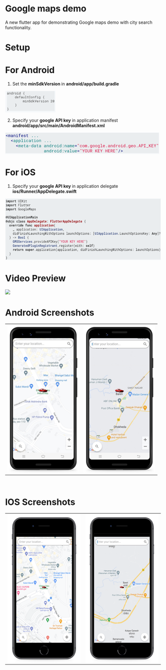 # Google maps demo
A new flutter app for demonstrating Google maps demo with city search functionality.

# Setup
 # For Android 
 1. Set the <b> minSdkVersion </b> in <b> android/app/build.gradle </b>

  <img src="https://github.com/MarvelApps-Flutter/google_maps_demo/blob/master/screenshots/android/build_gradle.png" height="70px">

 2. Specify your <b> google API key </b> in application manifest <b> android/app/src/main/AndroidManifest.xml </b>

  <img src="https://github.com/MarvelApps-Flutter/google_maps_demo/blob/master/screenshots/android/android_manifest.png" height="70px">

 # For iOS

 1. Specify your <b> google API key </b> in application delegate <b> ios/Runner/AppDelegate.swift </b>

  <img src="https://github.com/MarvelApps-Flutter/google_maps_demo/blob/master/screenshots/ios/appdelegate.png" height="200px">

# Video Preview
<img src="https://github.com/MarvelApps-Flutter/google_maps_demo/blob/master/screenshots/gif/demo.gif" height="480px"></td>

# Android Screenshots

<table>
  <tr>
    <td><img src="https://github.com/MarvelApps-Flutter/google_maps_demo/blob/master/screenshots/android/android1.png" height="480px"></td>
    <td><img src="https://github.com/MarvelApps-Flutter/google_maps_demo/blob/master/screenshots/android/android2.png" height="480px"></td>
  </tr>
 </table>
</br>

# IOS Screenshots

<table>
  <tr>
    <td><img src="https://github.com/MarvelApps-Flutter/google_maps_demo/blob/master/screenshots/ios/ios1.png" height="480px"></td>
    <td><img src="https://github.com/MarvelApps-Flutter/google_maps_demo/blob/master/screenshots/ios/ios2.png" height="480px"></td>
  </tr>
 </table>

 